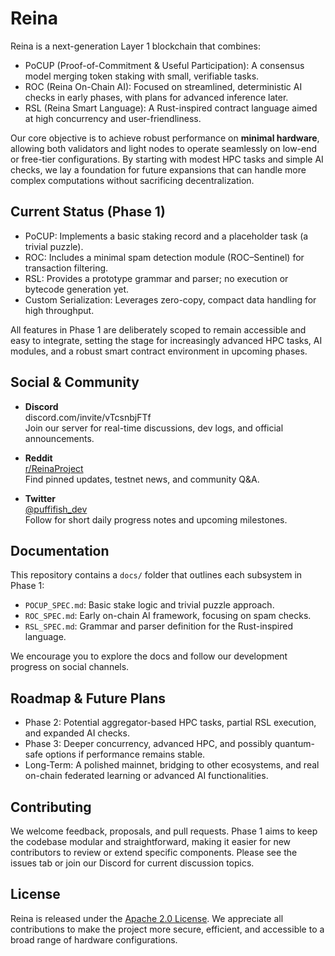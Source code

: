 # Reina

Reina is a next-generation Layer 1 blockchain that combines:

- PoCUP (Proof-of-Commitment & Useful Participation): A consensus model merging token staking with small, verifiable tasks.
- ROC (Reina On-Chain AI): Focused on streamlined, deterministic AI checks in early phases, with plans for advanced inference later.
- RSL (Reina Smart Language): A Rust-inspired contract language aimed at high concurrency and user-friendliness.

Our core objective is to achieve robust performance on **minimal hardware**, allowing both validators and light nodes to operate seamlessly on low-end or free-tier configurations. By starting with modest HPC tasks and simple AI checks, we lay a foundation for future expansions that can handle more complex computations without sacrificing decentralization.

## Current Status (Phase 1)

- PoCUP: Implements a basic staking record and a placeholder task (a trivial puzzle).
- ROC: Includes a minimal spam detection module (ROC–Sentinel) for transaction filtering.
- RSL: Provides a prototype grammar and parser; no execution or bytecode generation yet.
- Custom Serialization: Leverages zero-copy, compact data handling for high throughput.

All features in Phase 1 are deliberately scoped to remain accessible and easy to integrate, setting the stage for increasingly advanced HPC tasks, AI modules, and a robust smart contract environment in upcoming phases.

## Social & Community

- **Discord**  
  discord.com/invite/vTcsnbjFTf  
  Join our server for real-time discussions, dev logs, and official announcements.

- **Reddit**  
  [r/ReinaProject](https://www.reddit.com/r/ReinaProject/)  
  Find pinned updates, testnet news, and community Q&A.

- **Twitter**  
  [@puffifish_dev](https://twitter.com/puffifish_dev)  
  Follow for short daily progress notes and upcoming milestones.

## Documentation

This repository contains a `docs/` folder that outlines each subsystem in Phase 1:

- `POCUP_SPEC.md`: Basic stake logic and trivial puzzle approach.  
- `ROC_SPEC.md`: Early on-chain AI framework, focusing on spam checks.  
- `RSL_SPEC.md`: Grammar and parser definition for the Rust-inspired language.

We encourage you to explore the docs and follow our development progress on social channels.

## Roadmap & Future Plans

- Phase 2: Potential aggregator-based HPC tasks, partial RSL execution, and expanded AI checks.  
- Phase 3: Deeper concurrency, advanced HPC, and possibly quantum-safe options if performance remains stable.  
- Long-Term: A polished mainnet, bridging to other ecosystems, and real on-chain federated learning or advanced AI functionalities.

## Contributing

We welcome feedback, proposals, and pull requests. Phase 1 aims to keep the codebase modular and straightforward, making it easier for new contributors to review or extend specific components. Please see the issues tab or join our Discord for current discussion topics.

## License

Reina is released under the [Apache 2.0 License](LICENSE). We appreciate all contributions to make the project more secure, efficient, and accessible to a broad range of hardware configurations.
